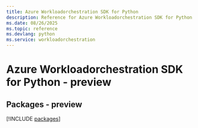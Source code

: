 ```yaml
---
title: Azure Workloadorchestration SDK for Python
description: Reference for Azure Workloadorchestration SDK for Python
ms.date: 08/26/2025
ms.topic: reference
ms.devlang: python
ms.service: workloadorchestration
---
```

# Azure Workloadorchestration SDK for Python - preview
## Packages - preview
[!INCLUDE [packages](workloadorchestration-index.md)]